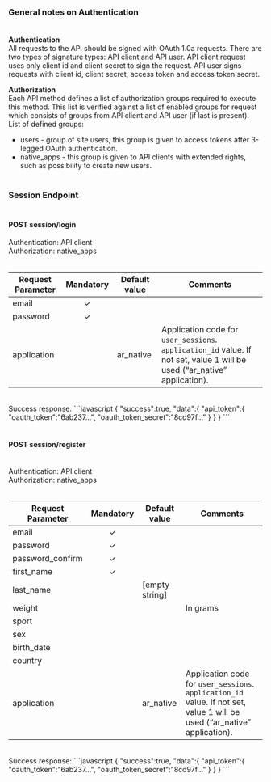 ### General notes on Authentication <br /><br />

**Authentication** <br />
All requests to the API should be signed with OAuth 1.0a requests. There are two types of signature types: API client and API user. API client request uses only client id and client secret to sign the request. API user signs requests with client id, client secret, access token and access token secret.

**Authorization** <br />
Each API method defines a list of authorization groups required to execute this method. This list is verified against a list of enabled groups for request which consists of groups from API client and API user (if last is present). List of defined groups:
* users - group of site users, this group is given to access tokens after 3-legged OAuth authentication.
* native_apps - this group is given to API clients with extended rights, such as possibility to create new users. <br /><br />

### Session Endpoint <br /><br />
#### POST session/login<br />
Authentication: API client<br />
Authorization: native_apps<br /><br />

Request Parameter | Mandatory | Default value | Comments
--- |:---:| --- | ---
email | ✓ | |
password | ✓ |  |
application |  | ar_native | Application code for `user_sessions`. `application_id` value. If not set, value 1 will be used (“ar_native” application).
<br />
Success response:
```javascript
{
   "success":true,
   "data":{
      "api_token":{
         "oauth_token":"6ab237...",
         "oauth_token_secret":"8cd97f..."
      }
   }
}
```
<br /><br />

#### **POST session/register**<br /><br />
Authentication: API client<br />
Authorization: native_apps<br /><br />

Request Parameter | Mandatory | Default value | Comments
--- |:---:| --- | ---
email | ✓ | |
password | ✓ | |
password_confirm | ✓ | |
first_name | ✓ | |
last_name | | [empty string] |
weight | | | In grams
sport | | |
sex | | |
birth_date | | |
country | | |
application | | ar_native | Application code for `user_sessions`. `application_id` value. If not set, value 1 will be used (“ar_native” application).
<br />
Success response:
```javascript
{
   "success":true,
   "data":{
      "api_token":{
         "oauth_token":"6ab237...",
         "oauth_token_secret":"8cd97f..."
      }
   }
}
```
<br /><br />
